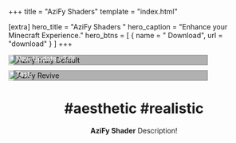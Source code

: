 +++
title = "AziFy Shaders"
template = "index.html"

[extra]
hero_title = "AziFy Shaders <i class='hero__title-hat fa-solid fa-wand-magic-sparkles'></i>"
hero_caption = "Enhance your Minecraft Experience."
hero_btns = [
    { name = "<i class='fa fa-download'></i> Download", url = "download" }
]
+++



<div style="width: 100%; display: flex; flex-wrap: wrap; gap: 10px;">
  <div class="explorecard" onclick="location.href='download'">
    <img src="https://raw.githubusercontent.com/Aziangelo/AF-TrulyDefault/main/azifyss/ss1.jpg" alt="AziFy Truly Default">
    <h2>AziFy Truly Default</h2>
    <p>New Update v3.0!</p>
  </div>

  <div class="explorecard" onclick="location.href='download'">
    <img src="path/to/image.jpg" alt="AziFy Revive">
    <h2>AziFy Revive</h2>
    <p>Test</p>
  </div>
</div>




<div style="text-align: center;">

# #aesthetic #realistic 

**AziFy Shader** Description!

</div>

<style>

.hero__title {
  background: linear-gradient(80deg, hsl(10,100%,60%) 0%, hsl(220,100%,60%) 100%);
  background-clip: text;
  -webkit-background-clip: text;
  -webkit-text-fill-color: transparent;
  position: relative;
  display: inline-block;
  overflow: hidden;
}

.hero__title::after {
  content: '';
  position: absolute;
  top: 0;
  left: -100%;
  width: 200%;
  height: 100%;
  background: linear-gradient(120deg, transparent, rgba(255, 255, 255, 0.6), transparent);
  animation: shine 3s infinite;
  mix-blend-mode: overlay;
}

@keyframes shine {
  0% { left: -210%; }
  50% { left: 100%; }
  100% { left: 100%; }
}

.hero__title-hat {
  font-size: 56px;
  animation-name: rotating;
  animation-duration: 10s;
  animation-iteration-count: infinite;
  animation-timing-function: ease-in-out;
}

@keyframes rotating {
  0% { transform: rotate(0deg); opacity: 1.0; }
  92% { transform: rotate(0deg); opacity: 0.5; }
  100% { transform: rotate(360deg); opacity: 1.0; }
}

.explorecard {
  transition: transform 0.2s ease;
}

.explorecard:active {
  transform: translateY(-10px);
}

.explorecard {
  position: relative;
  display: inline-block;
  overflow: hidden;
  width: 100%;
  max-width: 400px;
  cursor: pointer;
}

.explorecard img {
  width: 100%;
  height: auto;
  display: block;
}

.explorecard h2, .explorecard p {
  position: absolute;
  left: 10px;
  color: white;
  margin: 0;
  padding: 5px;
  background-color: rgba(0, 0, 0, 0.3);
  width: calc(100% - 20px);
}

.explorecard h2 {
  bottom: 25px;
}

.explorecard p {
  bottom: 0px;
}


</style>
